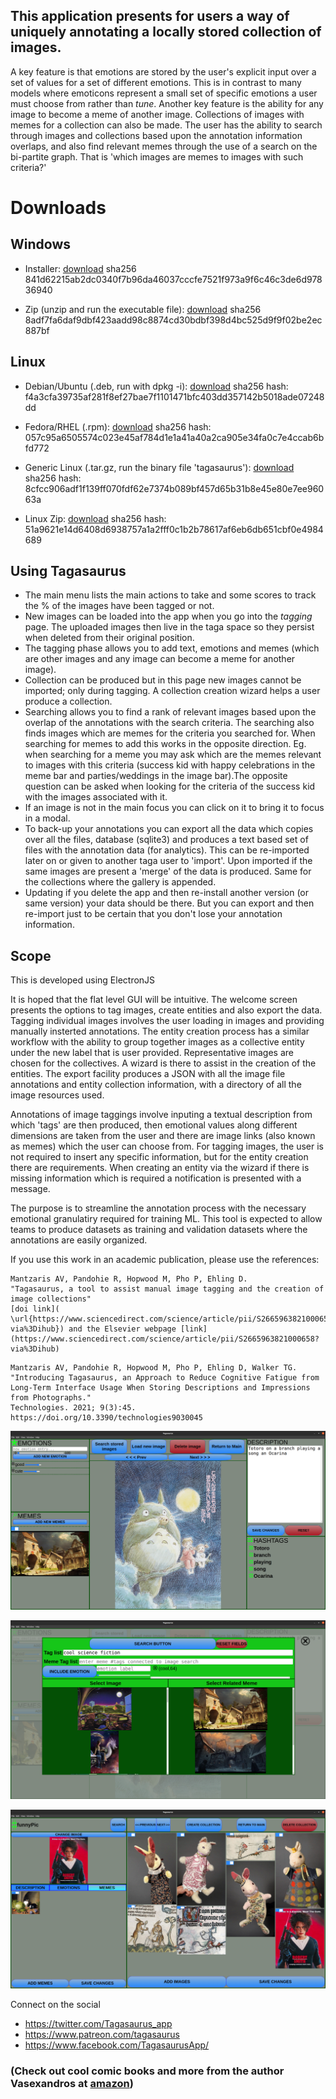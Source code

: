 
## This application presents for users a way of uniquely annotating a locally stored collection of images.

A key feature is that emotions are stored by the user's explicit input over a set of values for a set of different emotions. This is in contrast to many models where emoticons represent a small set of specific emotions a user must choose from rather than _tune_. Another key feature is the ability for any image to become a meme of another image. Collections of images with memes for a collection can also be made. The user has the ability to search through images and collections based upon the annotation information overlaps, and also find relevant memes through the use of a search on the bi-partite graph. That is 'which images are memes to images with such criteria?'


# Downloads

## Windows 

- Installer:  [download](https://drive.google.com/file/d/17mSLYUA0-gMl6-M2PAOlZjGWFdROG0pJ/view?usp=sharing) sha256 841d62215ab2dc0340f7b96da46037cccfe7521f973a9f6c46c3de6d97836940

- Zip (unzip and run the executable file):  [download](https://drive.google.com/file/d/1xEL3hmH0mzEM-WoSXu3Z4_9a2OS7HbBC/view?usp=sharing) sha256 8adf7fa6daf9dbf423aadd98c8874cd30bdbf398d4bc525d9f9f02be2ec887bf

## Linux

- Debian/Ubuntu (.deb, run with dpkg -i):  [download](https://github.com/mantzaris/Tagasaurus/releases/download/1.0.0/tagasaurus_1.0.0_amd64.deb) sha256 hash: f4a3cfa39735af281f8ef27bae7f1101471bfc403dd357142b5018ade07248dd

- Fedora/RHEL (.rpm):  [download](https://github.com/mantzaris/Tagasaurus/releases/download/1.0.0/tagasaurus-1.0.0.x86_64.rpm) sha256 hash: 057c95a6505574c023e45af784d1e1a41a40a2ca905e34fa0c7e4ccab6bfd772

- Generic Linux (.tar.gz, run the binary file 'tagasaurus'):  [download](https://github.com/mantzaris/Tagasaurus/releases/download/1.0.0/tagasaurusLINUX-TARGZ-1.0.0.tar.gz) sha256 hash: 8cfcc906adf1f139ff070fdf62e7374b089bf457d65b31b8e45e80e7ee96063a

- Linux Zip: [download](https://github.com/mantzaris/Tagasaurus/releases/download/1.0.0/tagasaurusLINUX-ZIP-1.0.0.zip) sha256 hash: 51a9621e14d6408d6938757a1a2fff0c1b2b78617af6eb6db651cbf0e4984689


## Using Tagasaurus

- The main menu lists the main actions to take and some scores to track the % of the images have been tagged or not.
- New images can be loaded into the app when you go into the *tagging* page. The uploaded images then live in the taga space so they persist when deleted from their original position.
- The tagging phase allows you to add text, emotions and memes (which are other images and any image can become a meme for another image).
- Collection can be produced but in this page new images cannot be imported; only during tagging. A collection creation wizard helps a user produce a collection. 
- Searching allows you to find a rank of relevant images based upon the overlap of the annotations with the search criteria. The searching also finds images which are memes for the criteria you searched for. When searching for memes to add this works in the opposite direction. Eg. when searching for a meme you may ask which are the memes relevant to images with this criteria (success kid with happy celebrations in the meme bar and parties/weddings in the image bar).The opposite question can be asked when looking for the criteria of the success kid with the images associated with it.  
- If an image is not in the main focus you can click on it to bring it to focus in a modal.
- To back-up your annotations you can export all the data which copies over all the files, database (sqlite3) and produces a text based set of files with the annotation data (for analytics). This can be re-imported later on or given to another taga user to 'import'. Upon imported if the same images are present a 'merge' of the data is produced. Same for the collections where the gallery is appended. 
- Updating if you delete the app and then re-install another version (or same version) your data should be there. But you can export and then re-import just to be certain that you don't lose your annotation information. 


## Scope

This is developed using ElectronJS

It is hoped that the flat level GUI will be intuitive. The welcome screen presents the options to tag images, create entities and also export the data. Tagging individual images involves the user loading in images and providing manually insterted annotations. The entity creation process has a similar workflow with the ability to group together images as a collective entity under the new label that is user provided. Representative images are chosen for the collectives. A wizard is there to assist in the creation of the entities. The export facility produces a JSON with all the image file annotations and entity collection information, with a directory of all the image resources used. 

Annotations of image taggings involve inputing a textual description from which 'tags' are then produced, then emotional values along different dimensions are taken from the user and there are image links (also known as memes) which the user can choose from. For tagging images, the user is not required to insert any specific information, but for the entity creation there are requirements. When creating an entity via the wizard if there is missing information which is required a notification is presented with a message. 

The purpose is to streamline the annotation process with the necessary emotional granulatiry required for training ML. This tool is expected to allow teams to produce datasets as training and validation datasets where the annotations are easily organized. 



If you use this work in an academic publication, please use the references:
```
Mantzaris AV, Pandohie R, Hopwood M, Pho P, Ehling D.
"Tagasaurus, a tool to assist manual image tagging and the creation of image collections"
[doi link](  \url{https://www.sciencedirect.com/science/article/pii/S2665963821000658?via%3Dihub}) and the Elsevier webpage [link](https://www.sciencedirect.com/science/article/pii/S2665963821000658?via%3Dihub)
```

```
Mantzaris AV, Pandohie R, Hopwood M, Pho P, Ehling D, Walker TG. 
"Introducing Tagasaurus, an Approach to Reduce Cognitive Fatigue from Long-Term Interface Usage When Storing Descriptions and Impressions from Photographs."
Technologies. 2021; 9(3):45. https://doi.org/10.3390/technologies9030045 
```

![tagging](/TagasaurusReflections/screenshot1.png)

![search](/TagasaurusReflections/screenshot2.png)

![collections](/TagasaurusReflections/screenshot3.png)


Connect on the social

- https://twitter.com/Tagasaurus_app
- https://www.patreon.com/tagasaurus
- https://www.facebook.com/TagasaurusApp/

### (**Check out cool comic books and more from the author Vasexandros at [amazon](https://www.amazon.com/Vasexandros/e/B010RI6W0G%3Fref=dbs_a_mng_rwt_scns_share)**)


<!---

_also, the books by the author vasexandros are really worth the read_ [link](https://www.amazon.com/Vasexandros/e/B010RI6W0G%3Fref=dbs_a_mng_rwt_scns_share)

# <span style="color:orange">Tagasaurus, the gateway to your semantic multiverse </span>

### <span style="color:red">let's drop the '**U**' from '**U-RL**' because why do we need a UNI-verse and the UNI-queness it imposes?.. let's break free of that and "Tag the Planet!" </span>

---

For the development phase, this principle must be put in top priority
1. The data the users hold is **key**. The tool must smoothly incentivize the users to want to describe content with tags


**I highly recommend you take a look at the literature of the author Vasexandros at [amazon](https://www.amazon.com/Vasexandros/e/B010RI6W0G%3Fref=dbs_a_mng_rwt_scns_share)**
-->

